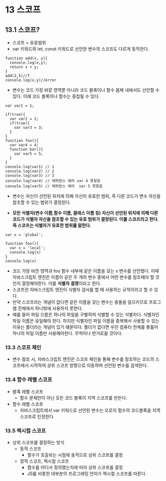 # 13 스코프
## 13.1 스코프?
- 스코프 = 유효범위
- var 키워드와 let, const 키워드로 선언한 변수의 스코프도 다르게 동작한다.
```
function add(x, y){
  console.log(x,y);
  return x + y;
}
add(2,5)//7
console.log(x,y)//error
```
- 변수는 코드 가장 바깥 영역뿐 아니라 코드 블록이나 함수 몸체 내에서도 선언할 수 있다. 이떄 코드 블록이나 함수는 중첩될 수 있다.

```
var var1 = 1;

if(true){
  var var2 = 2;
  if(true){
    var var3 = 3;
  }
}
function foo(){
  var var4 = 4;
  function bar(){
    var var5 = 5;
  }
}
console.log(var1) // 1
console.log(var2) // 2
console.log(var3) // 3
console.log(var4) // 레퍼런스 에러 var 4 못찾음
console.log(var5) // 레퍼런스 에러  var 5 못찾음
```
- 변수는 자신이 선언된 위치에 의해 자신이 유효한 범위, 즉 다른 코드가 변수 자신을 참조할 수 있는 범위가 결정된다.

- **모든 식별자(변수 이름,함수 이름, 클래스 이름 등) 자신이 선언된 위치에 의해 다른 코드가 식별자 자신을 참조할 수 있는 유효 범위가 결정된다. 이를 스코프라고 한다. 즉 스코프는 식별자가 유효한 범위를 말한다.**

```
var x = 'global';

function foo(){
  var x = 'local';
  console.log(x)
}
console.log(x)
```
- 코드 가장 바깐 영역과 foo 함수 내부에 같은 이름을 갖는 x 변수를 선언했다. 이때 자바스크립트 엔진은 이름이 같은 두 개의 변수 중에서 어떤 변수를 참조해야 할 것인지 결정해야한다. 이를 **식별자 결졍**이라고 한다.
- 스코프란 자바스크립트 엔진이 식별자 검사를 할 때 사용하는 규칙이라고 할 수 있다.
- 만약 스코프라는 개념이 없다면 같은 이름을 갖는 변수는 충돌을 일으키므로 프로그램 전체에서 하나밖에 사용하지 못한다.
- 예를 들어 파일 으름은 하나의 파일을 구별하여 식별할 수 있는 식별자다. 식별자인 파일 이름은 유일해야 한다. 하지만 식별자인 파일 이름을 중복해서 사용할 수 있는 이유는 폴더라는 개념이 있기 떄문이다.
폴더가 없다면 우린 컴퓨터 전체를 통틀어 하나의 파일 이름만 사용해야한다. 무척이나 번거로울 것이다.
### 13.3 스코프 체인
- 변수 참조 시, 자바스크립트 엔진은 스코프 체인을 통해 변수를 참조하는 코드의 스코프에서 시작하여 상위 스코프 방향으로 이동하며 선언된 변수를 검색한다.
### 13.4 함수 레벨 스코프
- 블록 레벨 스코프
  - 함수 문체만이 아닌 모든 코드 블록이 지역 스코프를 만든다.
- 함수 레벨 스코프
  - 자바스크립트에서 var 키워드로 선언된 변수는 오로지 함수의 코드블록을 지역 스코프로 인정한다.
### 13.5 렉시컬 스코프
- 상위 스코프를 결정하는 방식
  - 동적 스코프
    - 함수가 호출되는 시점에 동적으로 상위 스코프를 결정
  - 정적 스코프, 렉시컬 스코프
    - 함수를 어디서 정의했는지에 따라 상위 스코프를 결정
    - JS를 비롯한 대부분의 프로그래밍 언어가 렉시컬 스코프를 따른다.

